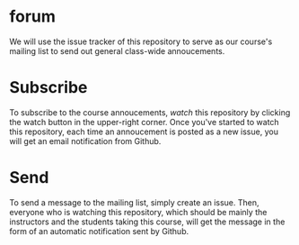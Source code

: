 # forum

We will use the issue tracker of this repository to serve as our course's mailing list to send out general class-wide annoucements.

# Subscribe

To subscribe to the course annoucements, _watch_ this repository by clicking the watch button in the upper-right corner. Once you've started to watch this repository, each time an annoucement is posted as a new issue, you will get an email notification from Github.

# Send

To send a message to the mailing list, simply create an issue. Then, everyone who is watching this repository, which should be mainly the instructors and the students taking this course, will get the message in the form of an automatic notification sent by Github.
